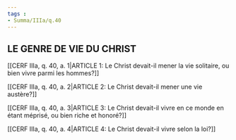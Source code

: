```yaml
---
tags : 
- Summa/IIIa/q.40
---
```


## LE GENRE DE VIE DU CHRIST

[[CERF IIIa, q. 40, a. 1|ARTICLE 1: Le Christ devait-il mener la vie solitaire, ou bien vivre parmi les hommes?]]

[[CERF IIIa, q. 40, a. 2|ARTICLE 2: Le Christ devait-il mener une vie austère?]]

[[CERF IIIa, q. 40, a. 3|ARTICLE 3: Le Christ devait-il vivre en ce monde en étant méprisé, ou bien riche et honoré?]]

[[CERF IIIa, q. 40, a. 4|ARTICLE 4: Le Christ devait-il vivre selon la loi?]]

